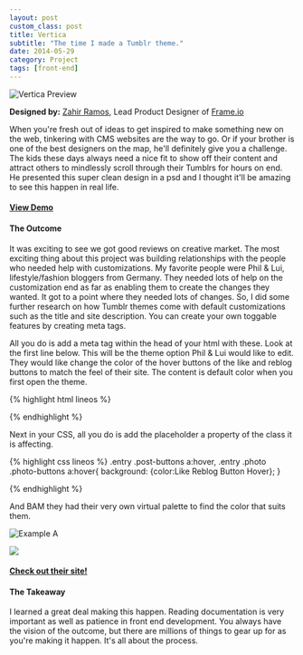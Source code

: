 ```yaml
---
layout: post
custom_class: post
title: Vertica
subtitle: "The time I made a Tumblr theme."
date: 2014-05-29
category: Project
tags: [front-end]
---
```


![Vertica Preview](https://dl.dropboxusercontent.com/u/92053056/vertica_release_main-o.jpg)

__Designed by:__ <a href="https://dribbble.com/zramos">Zahir Ramos</a>, Lead Product Designer of <a href="http://frame.io">Frame.io</a>


When you're fresh out of ideas to get inspired to make something new on the web, tinkering with CMS websites are the way to go. Or if your brother is one of the best designers on the map, he'll definitely give you a challenge. The kids these days always need a nice fit to show off their content and attract others to mindlessly scroll through their Tumblrs for hours on end. He presented this super clean design in a psd and I thought it'll be amazing to see this happen in real life.

<h4 class="text-center"><a href="http://vertica-theme.tumblr.com/">View Demo</a></h4>

#### The Outcome

It was exciting to see we got good reviews on creative market. The most exciting thing about this project was building relationships with the people who needed help with customizations. My favorite people were Phil & Lui, lifestyle/fashion bloggers from Germany. They needed lots of help on the customization end as far as enabling them to create the changes they wanted. It got to a point where they needed lots of changes. So, I did some further research on how Tumblr themes come with default customizations such as the title and site description. You can create your own toggable features by creating meta tags.

All you do is add a meta tag within the head of your html with these. Look at the first line below. This will be the theme option Phil & Lui would like to edit. They would like change the color of the hover buttons of the like and reblog buttons to match the feel of their site. The content is default color when you first open the theme.

{% highlight html lineos %}

<meta name="color:Like Reblog Button Hover" content="#22dbad"/>
<meta name="color:Menu Background" content="#1f2021"/>
<meta name="color:Sidebar Title Color" content="#3c3939"/>

{% endhighlight %}

Next in your CSS, all you do is add the placeholder a property of the class it is affecting. 

{% highlight css lineos %}
.entry .post-buttons a:hover,
.entry .photo .photo-buttons a:hover{
    background: {color:Like Reblog Button Hover};
    }

{% endhighlight %}

And BAM they had their very own virtual palette to find the color that suits them.

![Example A](https://dl.dropboxusercontent.com/u/92053056/Screen%20Shot%202016-07-14%20at%207.47.52%20PM.png)

<img style="margin: auto;" src="https://dl.dropboxusercontent.com/u/92053056/Screen%20Shot%202016-07-14%20at%207.48.31%20PM.png">


<h4 class="text-center"><a href="http://blog.phil-and-lui.de/">Check out their site!</a></h4>

#### The Takeaway

I learned a great deal making this happen. Reading documentation is very important as well as patience in front end development. You always have the vision of the outcome, but there are millions of things to gear up for as you're making it happen. It's all about the process.

